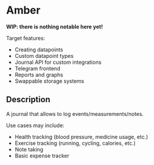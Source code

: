 # Amber

**WIP: there is nothing notable here yet!**

Target features:
- Creating datapoints
- Custom datapoint types
- Journal API for custom integrations
- Telegram frontend
- Reports and graphs
- Swappable storage systems

## Description

A journal that allows to log events/measurements/notes.

Use cases may include:
- Health tracking (blood pressure, medicine usage, etc.)
- Exercise tracking (running, cycling, calories, etc.)
- Note taking
- Basic expense tracker


